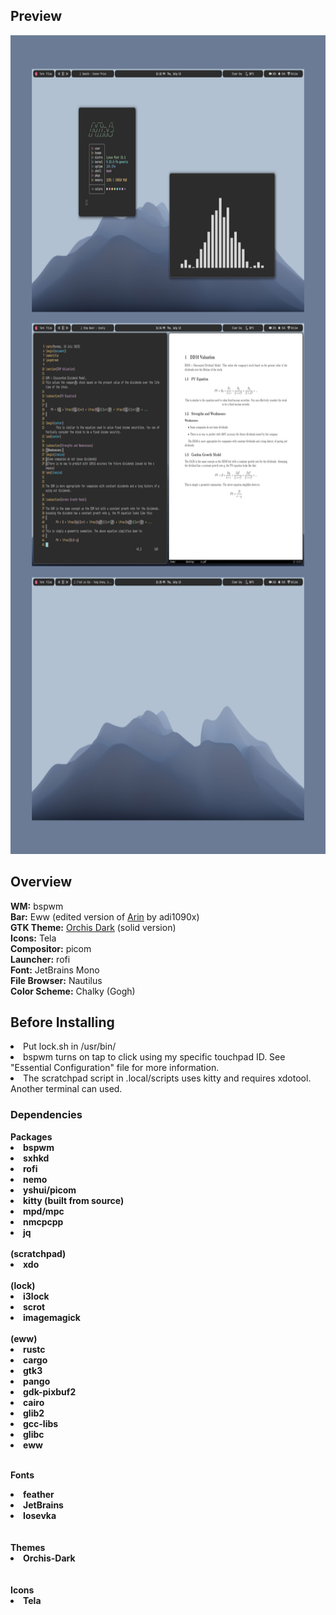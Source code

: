 <h2>Preview</h2>
<img src="screen.png" alt="Screenshot 1" width="800" height="1310">
<h2>Overview</h2>
<b>WM:</b> bspwm<br>
<b>Bar:</b> Eww (edited version of <a href=https://github.com/adi1090x/widgets>Arin</a> by adi1090x)<br>
<b>GTK Theme:</b> <a href=https://github.com/vinceliuice/Orchis-theme>Orchis Dark</a> (solid version)<br>
<b>Icons:</b> Tela<br>
<b>Compositor:</b> picom<br>
<b>Launcher:</b> rofi<br>
<b>Font:</b> JetBrains Mono<br>
<b>File Browser:</b> Nautilus<br>
<b>Color Scheme:</b> Chalky (Gogh)<br>

<h2>Before Installing</h2>
<li>Put lock.sh in /usr/bin/</li>
<li>bspwm turns on tap to click using my specific touchpad ID. See "Essential Configuration" file for more information.</li>
<li>The scratchpad script in .local/scripts uses kitty and requires xdotool. Another terminal can used.</li>

<h3>Dependencies</h3>
<b>Packages<b><br>
<li>bspwm</li>
<li>sxhkd</li>
<li>rofi</li>
<li>nemo</li>
<li>yshui/picom</li>
<li>kitty (built from source)</li>
<li>mpd/mpc</li>
<li>nmcpcpp</li>
<li>jq</li><br>
(scratchpad)<br>
    <li>xdo</li><br>
(lock)<br>
    <li>i3lock</li>
    <li>scrot</li>
    <li>imagemagick</li><br>
(eww)<br>
    <li>rustc</li>
    <li>cargo</li>
    <li>gtk3</li>
    <li>pango</li>
    <li>gdk-pixbuf2</li>
    <li>cairo</li>
    <li>glib2</li>
    <li>gcc-libs</li>
    <li>glibc</li>
    <li>eww</li><br>

<b>Fonts</b><br>
<li>feather</li>
<li>JetBrains</li>
<li>Iosevka</li>
<br><br>
<b>Themes</b><br>
<li>Orchis-Dark</li>
<br><br>
<b>Icons</b><br>
<li>Tela</li>

